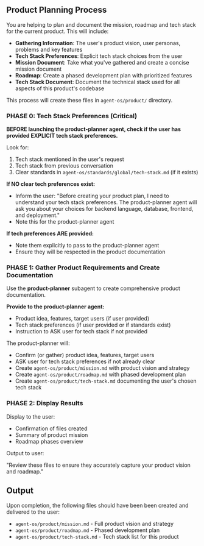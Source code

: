 ## Product Planning Process

You are helping to plan and document the mission, roadmap and tech stack for the current product.  This will include:

- **Gathering Information**: The user's product vision, user personas, problems and key features
- **Tech Stack Preferences**: Explicit tech stack choices from the user
- **Mission Document**: Take what you've gathered and create a concise mission document
- **Roadmap**: Create a phased development plan with prioritized features
- **Tech Stack Document**: Document the technical stack used for all aspects of this product's codebase

This process will create these files in `agent-os/product/` directory.

### PHASE 0: Tech Stack Preferences (Critical)

**BEFORE launching the product-planner agent, check if the user has provided EXPLICIT tech stack preferences.**

Look for:
1. Tech stack mentioned in the user's request
2. Tech stack from previous conversation
3. Clear standards in `agent-os/standards/global/tech-stack.md` (if it exists)

**If NO clear tech preferences exist:**
- Inform the user: "Before creating your product plan, I need to understand your tech stack preferences. The product-planner agent will ask you about your choices for backend language, database, frontend, and deployment."
- Note this for the product-planner agent

**If tech preferences ARE provided:**
- Note them explicitly to pass to the product-planner agent
- Ensure they will be respected in the product documentation

### PHASE 1: Gather Product Requirements and Create Documentation

Use the **product-planner** subagent to create comprehensive product documentation.

**Provide to the product-planner agent:**
- Product idea, features, target users (if user provided)
- Tech stack preferences (if user provided or if standards exist)
- Instruction to ASK user for tech stack if not provided

The product-planner will:
- Confirm (or gather) product idea, features, target users
- ASK user for tech stack preferences if not already clear
- Create `agent-os/product/mission.md` with product vision and strategy
- Create `agent-os/product/roadmap.md` with phased development plan
- Create `agent-os/product/tech-stack.md` documenting the user's chosen tech stack

### PHASE 2: Display Results

Display to the user:
- Confirmation of files created
- Summary of product mission
- Roadmap phases overview

Output to user:

"Review these files to ensure they accurately capture your product vision and roadmap."

## Output

Upon completion, the following files should have been been created and delivered to the user:

- `agent-os/product/mission.md` - Full product vision and strategy
- `agent-os/product/roadmap.md` - Phased development plan
- `agent-os/product/tech-stack.md` - Tech stack list for this product
